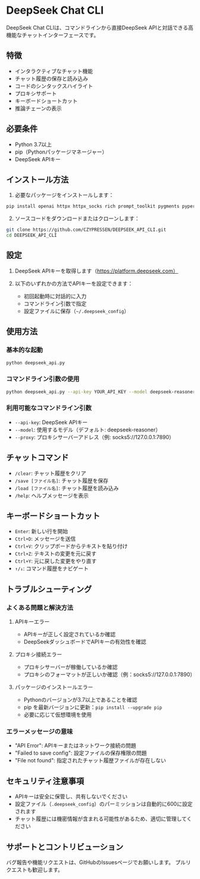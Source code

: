 # DeepSeek Chat CLI

DeepSeek Chat CLIは、コマンドラインから直接DeepSeek APIと対話できる高機能なチャットインターフェースです。

## 特徴

- インタラクティブなチャット機能
- チャット履歴の保存と読み込み
- コードのシンタックスハイライト
- プロキシサポート
- キーボードショートカット
- 推論チェーンの表示

## 必要条件

- Python 3.7以上
- pip（Pythonパッケージマネージャー）
- DeepSeek APIキー

## インストール方法

1. 必要なパッケージをインストールします：

```bash
pip install openai httpx httpx_socks rich prompt_toolkit pygments pyperclip
```

2. ソースコードをダウンロードまたはクローンします：

```bash
git clone https://github.com/CZYPRESSEN/DEEPSEEK_API_CLI.git
cd DEEPSEEK_API_CLI
```

## 設定

1. DeepSeek APIキーを取得します（https://platform.deepseek.com）

2. 以下のいずれかの方法でAPIキーを設定できます：
   - 初回起動時に対話的に入力
   - コマンドライン引数で指定
   - 設定ファイルに保存（`~/.deepseek_config`）

## 使用方法

### 基本的な起動

```bash
python deepseek_api.py
```

### コマンドライン引数の使用

```bash
python deepseek_api.py --api-key YOUR_API_KEY --model deepseek-reasoner --proxy socks5://127.0.0.1:7890
```

### 利用可能なコマンドライン引数

- `--api-key`: DeepSeek APIキー
- `--model`: 使用するモデル（デフォルト: deepseek-reasoner）
- `--proxy`: プロキシサーバーアドレス（例: socks5://127.0.0.1:7890）

## チャットコマンド

- `/clear`: チャット履歴をクリア
- `/save [ファイル名]`: チャット履歴を保存
- `/load [ファイル名]`: チャット履歴を読み込み
- `/help`: ヘルプメッセージを表示

## キーボードショートカット

- `Enter`: 新しい行を開始
- `Ctrl+D`: メッセージを送信
- `Ctrl+V`: クリップボードからテキストを貼り付け
- `Ctrl+Z`: テキストの変更を元に戻す
- `Ctrl+Y`: 元に戻した変更をやり直す
- `↑/↓`: コマンド履歴をナビゲート

## トラブルシューティング

### よくある問題と解決方法

1. APIキーエラー
   - APIキーが正しく設定されているか確認
   - DeepSeekダッシュボードでAPIキーの有効性を確認

2. プロキシ接続エラー
   - プロキシサーバーが稼働しているか確認
   - プロキシのフォーマットが正しいか確認（例：socks5://127.0.0.1:7890）

3. パッケージのインストールエラー
   - Pythonのバージョンが3.7以上であることを確認
   - pip を最新バージョンに更新：`pip install --upgrade pip`
   - 必要に応じて仮想環境を使用

### エラーメッセージの意味

- "API Error": APIキーまたはネットワーク接続の問題
- "Failed to save config": 設定ファイルの保存権限の問題
- "File not found": 指定されたチャット履歴ファイルが存在しない

## セキュリティ注意事項

- APIキーは安全に保管し、共有しないでください
- 設定ファイル（`.deepseek_config`）のパーミッションは自動的に600に設定されます
- チャット履歴には機密情報が含まれる可能性があるため、適切に管理してください

## サポートとコントリビューション

バグ報告や機能リクエストは、GitHubのIssuesページでお願いします。
プルリクエストも歓迎します。
